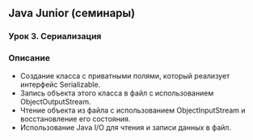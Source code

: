 ## Java Junior (семинары)

### Урок 3. Сериализация

### Описание
- Создание класса с приватными полями, который реализует интерфейс Serializable.
- Запись объекта этого класса в файл с использованием ObjectOutputStream.
- Чтение объекта из файла с использованием ObjectInputStream и восстановление его состояния.
- Использование Java I/O для чтения и записи данных в файл.